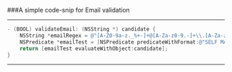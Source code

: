###A simple code-snip for Email validation

---

```Objective-c
- (BOOL) validateEmail: (NSString *) candidate {
    NSString *emailRegex = @"[A-Z0-9a-z._%+-]+@[A-Za-z0-9.-]+\\.[A-Za-z]{2,4}";
    NSPredicate *emailTest = [NSPredicate predicateWithFormat:@"SELF MATCHES %@", emailRegex];
    return [emailTest evaluateWithObject:candidate];
}
```

---